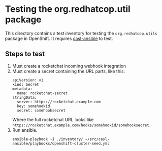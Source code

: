 # Testing the org.redhatcop.util package

This directory contains a test inventory for testing the `org.redhatcop.utils` package in OpenShift. It requires [casl-ansible](https://github.com/redhat-cop/casl-ansible.git) to test.

## Steps to test

1. Must create a rocketchat incoming webhook integration
2. Must create a secret containing the URL parts, like this:
    ```
    apiVersion: v1
    kind: Secret
    metadata:
      name: rocketchat-secret
    stringData:
      server: https://rocketchat.example.com
      key: somehookid
      secret: somehooksecret
    ```
    Where the full rocketchat URL looks like `https://rocketchat.example.com/hooks/somehookid/somehooksecret`.
3. Run ansible.
    ```
    ansible-playbook -i ./inventory/ ~/src/casl-ansible/playbooks/openshift-cluster-seed.yml
    ```
